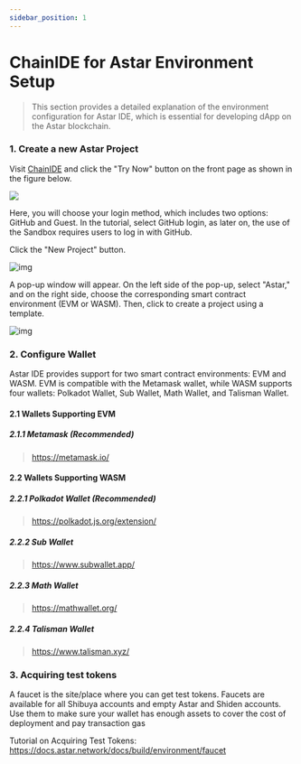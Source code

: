 ```yaml
---
sidebar_position: 1
---
```


# ChainIDE for Astar Environment Setup

> This section provides a detailed explanation of the environment configuration for Astar IDE, which is essential for developing dApp on the Astar blockchain.

### 1. Create a new Astar Project

Visit [ChainIDE](chainide.com) and click the "Try Now" button on the front page as shown in the figure below.

![](https://files.gitbook.com/v0/b/gitbook-x-prod.appspot.com/o/spaces%2F-MYy-lqJKjq1m0yBAX4r%2Fuploads%2FHcGG1r0m832Y05z1D7VT%2Fimage.png?alt=media&token=2ba1b1c0-7bc2-49cc-b08e-35c29934f19f)

Here, you will choose your login method, which includes two options: GitHub and Guest. In the tutorial, select GitHub login, as later on, the use of the Sandbox requires users to log in with GitHub.

Click the "New Project" button.

![img](https://files.gitbook.com/v0/b/gitbook-x-prod.appspot.com/o/spaces%2F-MYy-lqJKjq1m0yBAX4r%2Fuploads%2FFaeBrBu7u5LUAxQynl1r%2Fimage.png?alt=media&token=7a988e98-415c-442e-a137-080f2dbd0372)

A pop-up window will appear. On the left side of the pop-up, select "Astar," and on the right side, choose the corresponding smart contract environment (EVM or WASM). Then, click to create a project using a template.

![img](https://files.gitbook.com/v0/b/gitbook-x-prod.appspot.com/o/spaces%2F-MYy-lqJKjq1m0yBAX4r%2Fuploads%2FtlDKHhGPOGacmVNHCOgE%2Fimage.png?alt=media&token=92b6347b-346e-420b-92c9-7684078338cd)

### 2. Configure Wallet

Astar IDE provides support for two smart contract environments: EVM and WASM. EVM is compatible with the Metamask wallet, while WASM supports four wallets: Polkadot Wallet, Sub Wallet, Math Wallet, and Talisman Wallet.

#### 2.1 Wallets Supporting EVM

##### 2.1.1 Metamask (Recommended)

> https://metamask.io/

#### 2.2 Wallets Supporting WASM

##### 2.2.1 Polkadot Wallet (Recommended)

> https://polkadot.js.org/extension/

##### 2.2.2 Sub Wallet

> https://www.subwallet.app/

##### 2.2.3 Math Wallet

> https://mathwallet.org/

##### 2.2.4 Talisman Wallet

> https://www.talisman.xyz/

### 3. Acquiring test tokens

A faucet is the site/place where you can get test tokens. Faucets are available for all Shibuya accounts and empty Astar and Shiden accounts. Use them to make sure your wallet has enough assets to cover the cost of deployment and pay transaction gas

Tutorial on Acquiring Test Tokens: https://docs.astar.network/docs/build/environment/faucet
